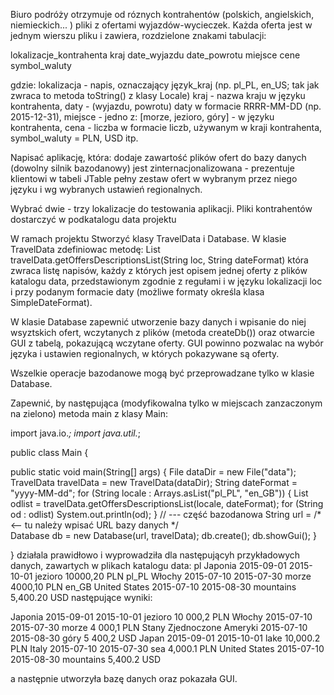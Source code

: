 Biuro podróży otrzymuje od róznych kontrahentów (polskich, angielskich, niemieckich... ) pliki z ofertami wyjazdów-wycieczek. Każda oferta jest w jednym wierszu pliku i zawiera, rozdzielone znakami tabulacji:

lokalizacje_kontrahenta kraj  date_wyjazdu  date_powrotu miejsce cene symbol_waluty

gdzie:
lokalizacja - napis,  oznaczający język_kraj (np. pl_PL, en_US; tak jak zwraca to metoda toString() z klasy Locale)
kraj - nazwa kraju w języku kontrahenta,
daty - (wyjazdu, powrotu) daty w formacie RRRR-MM-DD (np. 2015-12-31),
miejsce - jedno z: [morze, jezioro, góry] - w języku kontrahenta,
cena - liczba w formacie liczb, używanym w kraji kontrahenta,
symbol_waluty = PLN, USD itp.


Napisać aplikację, która:
dodaje zawartość plików ofert do bazy danych (dowolny silnik bazodanowy)
jest zinternacjonalizowana - prezentuje klientowi w tabeli JTable  pełny zestaw ofert w wybranym przez niego języku  i wg wybranych ustawień regionalnych.

Wybrać dwie - trzy lokalizacje do testowania aplikacji.
Pliki kontrahentów dostarczyć w podkatalogu data projektu

W ramach projektu Stworzyć klasy TravelData i Database.
W klasie TravelData zdefiniowac metodę:
List<String> travelData.getOffersDescriptionsList(String loc, String dateFormat)
która zwraca listę napisów, każdy z których jest opisem jednej oferty z plików katalogu data, przedstawionym zgodnie z regułami i w języku lokalizacji loc i przy podanym formacie daty (możliwe formaty określa klasa SimpleDateFormat).

W klasie Database zapewnić utworzenie bazy danych i wpisanie do niej wsyztskich ofert, wczytanych z plików (metoda createDb()) oraz otwarcie GUI z tabelą, pokazującą wczytane oferty. GUI powinno pozwalac na wybór języka i ustawien regionalnych, w których pokazywane są oferty.

Wszelkie operacje bazodanowe mogą być przeprowadzane tylko w klasie Database.

Zapewnić, by następująca (modyfikowalna tylko w miejscach zanzaczonym na zielono) metoda main z klasy Main:

import java.io.*;
import java.util.*;

public class Main {

  public static void main(String[] args) {
    File dataDir = new File("data");
    TravelData travelData = new TravelData(dataDir);
    String dateFormat = "yyyy-MM-dd";
    for (String locale : Arrays.asList("pl_PL", "en_GB")) {
      List<String> odlist = travelData.getOffersDescriptionsList(locale, dateFormat);
      for (String od : odlist) System.out.println(od);
    }
    // --- część bazodanowa
    String url = /*<-- tu należy wpisać URL bazy danych */   
    Database db = new Database(url, travelData);
    db.create();
    db.showGui();
  }
 
}
działala prawidłowo i wyprowadziła dla następującyh przykładowych danych, zawartych w plikach katalogu data:
pl	Japonia	2015-09-01	2015-10-01	jezioro	10000,20	PLN
pl_PL	Włochy	2015-07-10	2015-07-30	morze	4000,10	PLN
en_GB	United States	2015-07-10	2015-08-30	mountains	5,400.20	USD
następujące wyniki:

Japonia 2015-09-01 2015-10-01 jezioro 10 000,2 PLN
Włochy 2015-07-10 2015-07-30 morze 4 000,1 PLN
Stany Zjednoczone Ameryki 2015-07-10 2015-08-30 góry 5 400,2 USD
Japan 2015-09-01 2015-10-01 lake 10,000.2 PLN
Italy 2015-07-10 2015-07-30 sea 4,000.1 PLN
United States 2015-07-10 2015-08-30 mountains 5,400.2 USD

a następnie utworzyła bazę danych oraz pokazała GUI.
